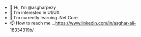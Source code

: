- 👋 Hi, I’m @asgharpezy
- 👀 I’m interested in UI/UX
- 🌱 I’m currently learning .Net Core
- 📫 How to reach me ...https://www.linkedin.com/in/asghar-ali-18334319b/


